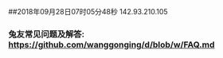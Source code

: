 ##2018年09月28日07时05分48秒 142.93.210.105
### 兔友常见问题及解答: https://github.com/wanggonging/d/blob/w/FAQ.md
